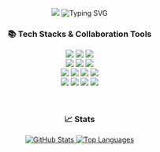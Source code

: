<p align="center">
<img src="https://capsule-render.vercel.app/api?type=venom&height=300&color=auto&text=Hi,%20I'm%20So%20Jeong👋">
<img src="https://readme-typing-svg.demolab.com?font=Fira+Code&pause=1000&color=58A6FF&random=false&width=435&lines=A+student+majoring+in+SSWU-CSE.;(Convergence+Security+Engineering)" alt="Typing SVG" />
</p>
<h3 align="center">📚 Tech Stacks & Collaboration Tools</h3>
<p align="center">
<img src="https://img.shields.io/badge/HTML5-E34F26?style=for-the-badge&logo=html5&logoColor=white"/>
<img src="https://img.shields.io/badge/css3-1572B6?style=for-the-badge&logo=css3&logoColor=white">
<img src="https://img.shields.io/badge/JavaScript-F7DF1E?style=for-the-badge&logo=JavaScript&logoColor=white"/>
<br>
<img src="https://img.shields.io/badge/Typescript-3178C6?style=for-the-badge&logo=Typescript&logoColor=white"/>
<img src="https://img.shields.io/badge/React-20232A?style=for-the-badge&logo=react&logoColor=61DAFB"/>
<img src="https://img.shields.io/badge/styled components-DB7093?style=for-the-badge&logo=styled-components&logoColor=white"/>
<br>
  
<img src="https://img.shields.io/badge/Python-3776AB?style=for-the-badge&logo=Python&logoColor=white"/>
<img src="https://img.shields.io/badge/Firebase-FFCA28?style=for-the-badge&logo=firebase&logoColor=black"/>
<img src="https://img.shields.io/badge/Postman-FF6C37?style=for-the-badge&logo=Postman&logoColor=white"/>
<img src="https://img.shields.io/badge/Selenium-43B02A?style=for-the-badge&logo=Selenium&logoColor=white"/>
<br>
<img src="https://img.shields.io/badge/GIT-E44C30?style=for-the-badge&logo=git&logoColor=white"/>
<img src="https://img.shields.io/badge/GitHub-100000?style=for-the-badge&logo=github&logoColor=white"/>
<img src="https://img.shields.io/badge/Notion-000000?style=for-the-badge&logo=notion&logoColor=white"/>
<img src="https://img.shields.io/badge/Figma-F24E1E?style=for-the-badge&logo=figma&logoColor=white"/>
</p>

<br>
<h3 align="center">📈 Stats</h3>

<p align="center">
   <a href="https://github.com/thwjddlqslek">
     <!--GitHub 스택-->
    <img src="https://github-readme-stats.vercel.app/api?username=thwjddlqslek&show_icons=true&bg_color=00000000&layout=compact&theme=holi" alt="GitHub Stats">
  </a>

  <a href="https://github.com/thwjddlqslek">
    <!--GitHub 언어 사용빈도-->
    <img src="https://github-readme-stats.vercel.app/api/top-langs/?username=thwjddlqslek&layout=compact&theme=github_dark" alt="Top Languages">
  </a>
</p>
